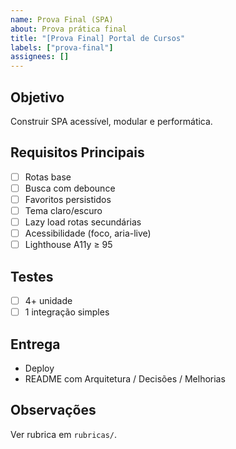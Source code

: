 ```yaml
---
name: Prova Final (SPA)
about: Prova prática final
title: "[Prova Final] Portal de Cursos"
labels: ["prova-final"]
assignees: []
---
```


## Objetivo
Construir SPA acessível, modular e performática.

## Requisitos Principais
- [ ] Rotas base
- [ ] Busca com debounce
- [ ] Favoritos persistidos
- [ ] Tema claro/escuro
- [ ] Lazy load rotas secundárias
- [ ] Acessibilidade (foco, aria-live)
- [ ] Lighthouse A11y ≥ 95

## Testes
- [ ] 4+ unidade
- [ ] 1 integração simples

## Entrega
- Deploy
- README com Arquitetura / Decisões / Melhorias

## Observações
Ver rubrica em `rubricas/`.